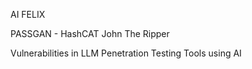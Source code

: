 AI FELIX

PASSGAN -
HashCAT
John The Ripper

Vulnerabilities in LLM
Penetration Testing Tools using AI

 
 
